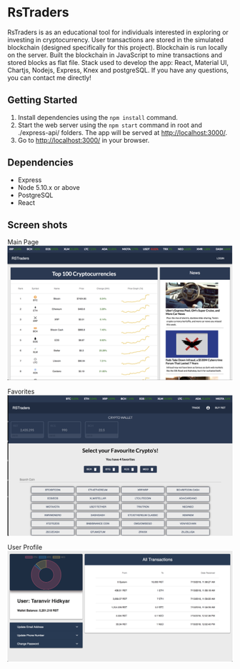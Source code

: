 # RsTraders

RsTraders is as an educational tool for individuals interested in exploring or investing in cryptocurrency. User transactions are stored in the simulated blockchain (designed specifically for this project). Blockchain is run locally on the server. Built the blockchain in JavaScript to mine transactions and stored blocks as flat file. Stack used to develop the app: React, Material UI, Chartjs, Nodejs, Express, Knex and postgreSQL. If you have any questions, you can contact me directly!

## Getting Started

1. Install dependencies using the `npm install` command.
2. Start the web server using the `npm start` command in root and ./express-api/ folders. The app will be served at <http://localhost:3000/>.
3. Go to <http://localhost:3000/> in your browser.


## Dependencies

- Express
- Node 5.10.x or above
- PostgreSQL
- React


## Screen shots

Main Page
!["Main Page"](https://github.com/rafaelgavabarreto/RsTraders/blob/master/doc/images/RsTraders%20-%20Main%20Page.png)

Favorites
!["Favourites Page"](https://github.com/rafaelgavabarreto/RsTraders/blob/master/doc/images/RsTraders%20-%20Favorites.png)


User Profile
!["User Profile"](https://github.com/thidkyar/RsTraders/blob/master/doc/images/RsTraders%20-%20UserProfile.png)
